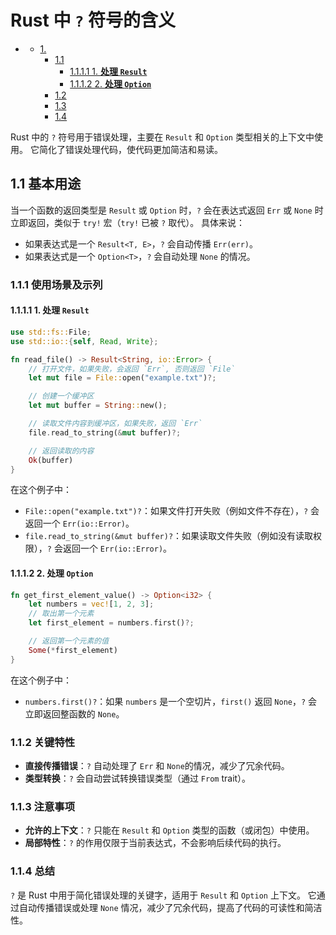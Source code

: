 #  Rust 中 `?` 符号的含义

<!-- TOC START -->
- [ ](#1-1-1-1-1-1-1-rust-中-符号的含义)
  - [1. ](#基本用途)
    - [1.1 ](#使用场景及示列)
      - [1.1.1.1 1. **处理 `Result`**](#1-**处理-result**)
      - [1.1.1.2 2. **处理 `Option`**](#2-**处理-option**)
    - [1.2 ](#关键特性)
    - [1.3 ](#注意事项)
    - [1.4 ](#总结)
<!-- TOC END -->

Rust 中的 `?` 符号用于错误处理，主要在 `Result` 和 `Option` 类型相关的上下文中使用。
它简化了错误处理代码，使代码更加简洁和易读。

## 1.1 基本用途

当一个函数的返回类型是 `Result` 或 `Option` 时，`?` 会在表达式返回 `Err` 或 `None` 时立即返回，类似于 `try!` 宏（`try!` 已被 `?` 取代）。
具体来说：

- 如果表达式是一个 `Result<T, E>`，`?` 会自动传播 `Err(err)`。
- 如果表达式是一个 `Option<T>`，`?` 会自动处理 `None` 的情况。

### 1.1.1 使用场景及示列

#### 1.1.1.1 1. **处理 `Result`**

```rust
use std::fs::File;
use std::io::{self, Read, Write};

fn read_file() -> Result<String, io::Error> {
    // 打开文件，如果失败，会返回 `Err`, 否则返回 `File`
    let mut file = File::open("example.txt")?;

    // 创建一个缓冲区
    let mut buffer = String::new();

    // 读取文件内容到缓冲区，如果失败，返回 `Err`
    file.read_to_string(&mut buffer)?;

    // 返回读取的内容
    Ok(buffer)
}

```

在这个例子中：

- `File::open("example.txt")?`：如果文件打开失败（例如文件不存在），`?` 会返回一个 `Err(io::Error)`。
- `file.read_to_string(&mut buffer)?`：如果读取文件失败（例如没有读取权限），`?` 会返回一个 `Err(io::Error)`。

#### 1.1.1.2 2. **处理 `Option`**

```rust
fn get_first_element_value() -> Option<i32> {
    let numbers = vec![1, 2, 3];
    // 取出第一个元素
    let first_element = numbers.first()?;

    // 返回第一个元素的值
    Some(*first_element)
}

```

在这个例子中：

- `numbers.first()?`：如果 `numbers` 是一个空切片，`first()` 返回 `None`，`?` 会立即返回整函数的 `None`。

### 1.1.2 关键特性

- **直接传播错误**：`?` 自动处理了 `Err` 和 `None`的情况，减少了冗余代码。
- **类型转换**：`?` 会自动尝试转换错误类型（通过 `From` trait）。

### 1.1.3 注意事项

- **允许的上下文**：`?` 只能在 `Result` 和 `Option` 类型的函数（或闭包）中使用。
- **局部特性**：`?` 的作用仅限于当前表达式，不会影响后续代码的执行。

### 1.1.4 总结

`?` 是 Rust 中用于简化错误处理的关键字，适用于 `Result` 和 `Option` 上下文。
它通过自动传播错误或处理 `None` 情况，减少了冗余代码，提高了代码的可读性和简洁性。
